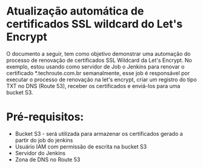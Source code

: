 # Atualização automática de certificados SSL wildcard do Let's Encrypt #

O documento a seguir, tem como objetivo demonstrar uma automação do processo de renovação de certificados SSL Wildcard da Let's Encrypt. No exemplo, estou usando como servidor de Job o Jenkins para renovar o certificado *.techroute.com.br semanalmente, esse job é responsável por executar o processo de renovação na let's encrypt, criar um registro do tipo TXT no DNS (Route 53), receber os certificados e enviá-los para uma bucket S3.

# Pré-requisitos:

* Bucket S3 - será utilizada para armazenar os certificados gerado a partir do job do jenkins
* Usuário IAM com permissão de escrita na bucket S3
* Servidor do Jenkins
* Zona de DNS no Route 53